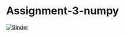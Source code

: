 # Assignment-3-numpy

[![Binder](https://mybinder.org/badge_logo.svg)](https://mybinder.org/v2/gh/RasmusLumholdt/Assignment-3-numpy.git/master)
